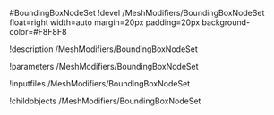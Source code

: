 <!-- MOOSE Object Documentation Stub: Remove this when content is added. -->
#BoundingBoxNodeSet
!devel /MeshModifiers/BoundingBoxNodeSet float=right width=auto margin=20px padding=20px background-color=#F8F8F8

!description /MeshModifiers/BoundingBoxNodeSet

!parameters /MeshModifiers/BoundingBoxNodeSet

!inputfiles /MeshModifiers/BoundingBoxNodeSet

!childobjects /MeshModifiers/BoundingBoxNodeSet

